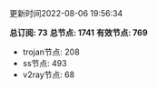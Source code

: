 更新时间2022-08-06 19:56:34

**总订阅: 73**
**总节点: 1741**
**有效节点: 769**
- trojan节点: 208
- ss节点: 493
- v2ray节点: 68
